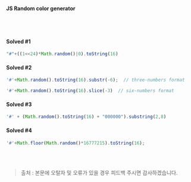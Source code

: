 #### JS Random color generator
<br><br>
#### Solved #1
```javascript
"#"+((1<<24)*Math.random()|0).toString(16)
```

#### Solved #2
```javascript
'#'+Math.random().toString(16).substr(-6);  // three-numbers format

'#'+Math.random().toString(16).slice(-3)  // six-numbers format
```

#### Solved #3
```javascript
'#' + (Math.random().toString(16) + "000000").substring(2,8)
```

#### Solved #4
```javascript
'#'+Math.floor(Math.random()*16777215).toString(16);
```

<br><br>
> 출처 : 
> 본문에 오탈자 및 오류가 있을 경우 피드백 주시면 감사하겠습니다.